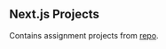 ## Next.js Projects
Contains assignment projects from [repo](https://github.com/panaverse/learn-nextjs).